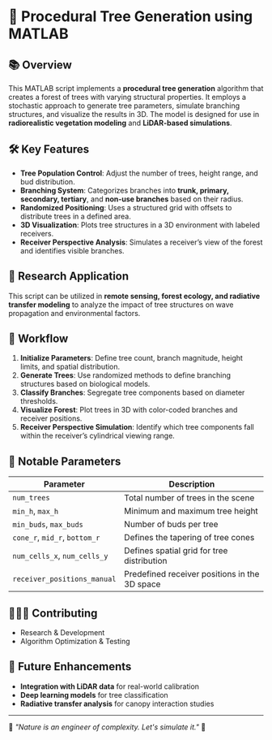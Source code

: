 # 🌳 Procedural Tree Generation using MATLAB

## 📚 Overview
This MATLAB script implements a **procedural tree generation** algorithm that creates a forest of trees with varying structural properties. It employs a stochastic approach to generate tree parameters, simulate branching structures, and visualize the results in 3D. The model is designed for use in **radiorealistic vegetation modeling** and **LiDAR-based simulations**.

## 🛠 Key Features
- **Tree Population Control**: Adjust the number of trees, height range, and bud distribution.
- **Branching System**: Categorizes branches into **trunk, primary, secondary, tertiary**, and **non-use branches** based on their radius.
- **Randomized Positioning**: Uses a structured grid with offsets to distribute trees in a defined area.
- **3D Visualization**: Plots tree structures in a 3D environment with labeled receivers.
- **Receiver Perspective Analysis**: Simulates a receiver’s view of the forest and identifies visible branches.

## 🎯 Research Application
This script can be utilized in **remote sensing, forest ecology, and radiative transfer modeling** to analyze the impact of tree structures on wave propagation and environmental factors.

## 🔄 Workflow
1. **Initialize Parameters**: Define tree count, branch magnitude, height limits, and spatial distribution.
2. **Generate Trees**: Use randomized methods to define branching structures based on biological models.
3. **Classify Branches**: Segregate tree components based on diameter thresholds.
4. **Visualize Forest**: Plot trees in 3D with color-coded branches and receiver positions.
5. **Receiver Perspective Simulation**: Identify which tree components fall within the receiver’s cylindrical viewing range.

## 🌟 Notable Parameters
| Parameter | Description |
|-----------|-------------|
| `num_trees` | Total number of trees in the scene |
| `min_h`, `max_h` | Minimum and maximum tree height |
| `min_buds`, `max_buds` | Number of buds per tree |
| `cone_r`, `mid_r`, `bottom_r` | Defines the tapering of tree cones |
| `num_cells_x`, `num_cells_y` | Defines spatial grid for tree distribution |
| `receiver_positions_manual` | Predefined receiver positions in the 3D space |

## 👨‍👩‍👦 Contributing
- Research & Development
- Algorithm Optimization & Testing

## 🔧 Future Enhancements
- **Integration with LiDAR data** for real-world calibration
- **Deep learning models** for tree classification
- **Radiative transfer analysis** for canopy interaction studies

---
🎨 *"Nature is an engineer of complexity. Let's simulate it."* 🌳

